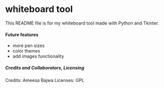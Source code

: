# whiteboard tool
This README file is for my whiteboard tool made with Python and Tkinter.

#### Future features
- more pen sizes
- color themes
- add images functionality

##### Credits and Collaborators, Licensing 
Credits: Ameesa Bajwa
Licenses: GPL
